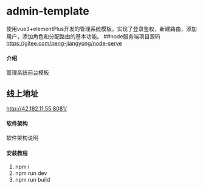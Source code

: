 # admin-template
使用vue3+elementPlus开发的管理系统模板，实现了登录鉴权，新建路由，添加用户，添加角色和分配路由的基本功能。
##node服务端项目源码
https://gitee.com/peng-jiangyong/node-serve
#### 介绍
管理系统前台模板
## 线上地址
http://42.192.11.55:8081/

#### 软件架构
软件架构说明


#### 安装教程

1.  npm i
2.  npm run dev
3.  npm run build

